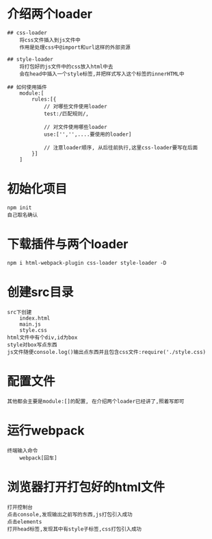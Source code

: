 # 介绍两个loader
    ## css-loader
        将css文件插入到js文件中
        作用是处理css中@import和url这样的外部资源

    ## style-loader
        将打包好的js文件中的css放入html中去
        会在head中插入一个style标签,并把样式写入这个标签的innerHTML中
    
    ## 如何使用插件
        module:[
            rules:[{
                // 对哪些文件使用loader
                test:/匹配规则/,

                // 对文件使用哪些loader
                use:['','',....要使用的loader]

                // 注意loader顺序, 从后往前执行,这里css-loader要写在后面
            }]
        ]

# 初始化项目
    npm init
    自己取名确认

# 下载插件与两个loader
    npm i html-webpack-plugin css-loader style-loader -D

# 创建src目录
    src下创建
        index.html
        main.js
        style.css
    html文件中有个div,id为box
    style对box写点东西
    js文件随便console.log()输出点东西并且包含css文件:require('./style.css)

# 配置文件
    其他都会主要是module:[]的配置, 在介绍两个loader已经讲了,照着写即可

# 运行webpack
    终端输入命令
        webpack[回车]

# 浏览器打开打包好的html文件
    打开控制台
    点击console,发现输出之前写的东西,js打包引入成功
    点击elements
    打开head标签,发现其中有style子标签,css打包引入成功
